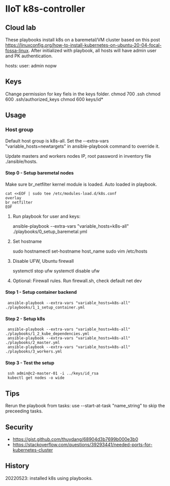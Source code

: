 # IIoT k8s-controller


## Cloud lab 
These playbooks install k8s on a baremetal/VM cluster based on this post <https://linuxconfig.org/how-to-install-kubernetes-on-ubuntu-20-04-focal-fossa-linux>. After initialized with playbook, all hosts will have admin user and PK authentication.

hosts:
    user: admin
    nopw

## Keys
Change permission for key fiels in the keys folder.
    chmod 700 .ssh
    chmod 600 .ssh/authorized_keys
    chmod 600 keys/id*

## Usage

### Host group
Default host group is k8s-all. Set the --extra-vars "variable_hosts=newtargets" in ansible-playbook command to override it.

Update masters and workers nodes IP, root password in inventory file ./ansible/hosts.

#### Step 0 - Setup baremetal nodes
Make sure br_netfilter kernel module is loaded. Auto loaded in playbook.

    cat <<EOF | sudo tee /etc/modules-load.d/k8s.conf
    overlay
    br_netfilter
    EOF


1. Run playbook for user and keys:

     ansible-playbook --extra-vars "variable_hosts=k8s-all" ./playbooks/0_setup_baremetal.yml

2. Set hostname

     sudo hostnamectl set-hostname host_name
     sudo vim /etc/hosts

3. Disable UFW, Ubuntu firewall

     systemctl stop ufw
     systemctl disable ufw

4. Optional: Firewall rules. Run firewall.sh, check default net dev

#### Step 1 - Setup container backend

     ansible-playbook --extra-vars "variable_hosts=k8s-all" ./playbooks/1_1_setup_container.yml

#### Step 2 - Setup k8s 

     ansible-playbook --extra-vars "variable_hosts=k8s-all" ./playbooks/1_2_kube_dependencies.yml
     ansible-playbook --extra-vars "variable_hosts=k8s-all" ./playbooks/2_master.yml
     ansible-playbook --extra-vars "variable_hosts=k8s-all" ./playbooks/3_workers.yml

#### Step 3 - Test the setup

     ssh admin@c2-master-01 -i ../keys/id_rsa
     kubectl get nodes -o wide


## Tips

Rerun the playbook from tasks: use --start-at-task "name_string" to skip the preceeding tasks.


## Security
- https://gist.github.com/thuydang/68904d3b7699b000e3b0
- https://stackoverflow.com/questions/39293441/needed-ports-for-kubernetes-cluster

## History

20220523: installed k8s using playbooks.
